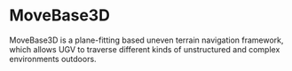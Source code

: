 # MoveBase3D
MoveBase3D is a plane-fitting based uneven terrain navigation framework, which allows UGV to traverse different kinds of unstructured and complex environments outdoors.
